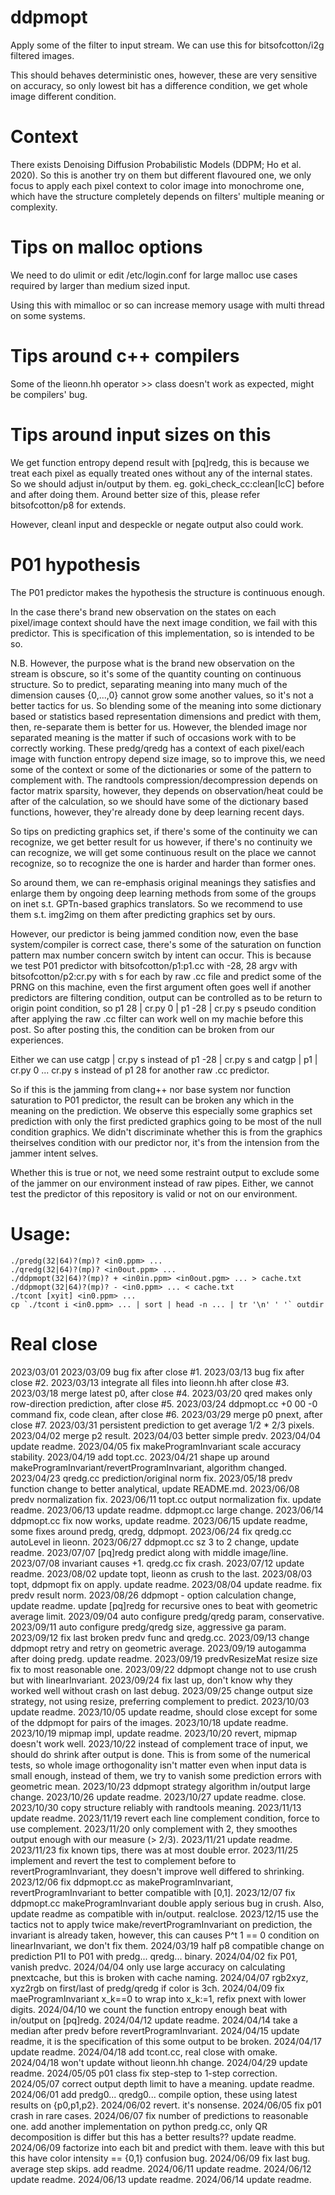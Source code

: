 # ddpmopt
Apply some of the filter to input stream.
We can use this for bitsofcotton/i2g filtered images.

This should behaves deterministic ones, however, these are very sensitive on accuracy, so only lowest bit has a difference condition, we get whole image different condition.

# Context
There exists Denoising Diffusion Probabilistic Models (DDPM; Ho et al. 2020). So this is another try on them but different flavoured one, we only focus to apply each pixel context to color image into monochrome one, which have the structure completely depends on filters' multiple meaning or complexity.

# Tips on malloc options
We need to do ulimit or edit /etc/login.conf for large malloc use cases required by larger than medium sized input.

Using this with mimalloc or so can increase memory usage with multi thread on some systems.

# Tips around c++ compilers
Some of the lieonn.hh operator \>\> class doesn't work as expected, might be compilers' bug.

# Tips around input sizes on this
We get function entropy depend result with [pq]redg, this is because we treat each pixel as equally treated ones without any of the internal states.
So we should adjust in/output by them. eg. goki_check_cc:clean\[lcC\] before and after doing them.
Around better size of this, please refer bitsofcotton/p8 for extends.

However, cleanl input and despeckle or negate output also could work.

# P01 hypothesis
The P01 predictor makes the hypothesis the structure is continuous enough.

In the case there's brand new observation on the states on each pixel/image context should have the next image condition, we fail with this predictor.
This is specification of this implementation, so is intended to be so.

N.B.
However, the purpose what is the brand new observation on the stream is obscure, so it's some of the quantity counting on continuous structure.
So to predict, separating meaning into many much of the dimension causes {0,...,0} cannot grow some another values, so it's not a better tactics for us.
So blending some of the meaning into some dictionary based or statistics based representation dimensions and predict with them, then, re-separate them is better for us. However, the blended image nor separated meaning is the matter if such of occasions work with to be correctly working.
These predg/qredg has a context of each pixel/each image with function entropy depend size image, so to improve this, we need some of the context or some of the dictionaries or some of the pattern to complement with.
The randtools compression/decompression depends on factor matrix sparsity, however, they depends on observation/heat could be after of the calculation, so we should have some of the dictionary based functions, however, they're already done by deep learning recent days.

So tips on predicting graphics set, if there's some of the continuity we can recognize, we get better result for us however, if there's no continuity we can recognize, we will get some continuous result on the place we cannot recognize, so to recognize the one is harder and harder than former ones.

So around them, we can re-emphasis original meanings they satisfies and enlarge them by ongoing deep learning methods from some of the groups on inet s.t. GPTn-based graphics translators. So we recommend to use them s.t. img2img on them after predicting graphics set by ours.

However, our predictor is being jammed condition now, even the base system/compiler is correct case, there's some of the saturation on function pattern max number concern switch by intent can occur.
This is because we test P01 predictor with bitsofcotton/p1:p1.cc with -28, 28 argv with bitsofcotton/p2:cr.py with s for each by raw .cc file and predict some of the PRNG on this machine, even the first argument often goes well if another predictors are filtering condition, output can be controlled as to be return to origin point condition, so p1 28 \| cr.py 0 \| p1 -28 \| cr.py s pseudo condition after applying the raw .cc filter can work well on my machie before this post.
So after posting this, the condition can be broken from our experiences.

Either we can use catgp \| cr.py s instead of p1 -28 \| cr.py s and catgp \| p1 \| cr.py 0 ... cr.py s instead of p1 28 for another raw .cc predictor.

So if this is the jamming from clang++ nor base system nor function saturation to P01 predictor, the result can be broken any which in the meaning on the prediction. We observe this especially some graphics set prediction with only the first predicted graphics going to be most of the null condition graphics. We didn't discriminate whether this is from the graphics theirselves condition with our predictor nor, it's from the intension from the jammer intent selves.

Whether this is true or not, we need some restraint output to exclude some of the jammer on our environment instead of raw pipes. Either, we cannot test the predictor of this repository is valid or not on our environment.

# Usage:
    ./predg(32|64)?(mp)? <in0.ppm> ...
    ./qredg(32|64)?(mp)? <in0out.ppm> ...
    ./ddpmopt(32|64)?(mp)? + <in0in.ppm> <in0out.pgm> ... > cache.txt
    ./ddpmopt(32|64)?(mp)? - <in0.ppm> ... < cache.txt
    ./tcont [xyit] <in0.ppm> ...
    cp `./tcont i <in0.ppm> ... | sort | head -n ... | tr '\n' ' '` outdir

# Real close
2023/03/01
2023/03/09 bug fix after close #1.
2023/03/13 bug fix after close #2.
2023/03/13 integrate all files into lieonn.hh after close #3.
2023/03/18 merge latest p0, after close #4.
2023/03/20 qred makes only row-direction prediction, after close #5.
2023/03/24 ddpmopt.cc +0 00 -0 command fix, code clean, after close #6.
2023/03/29 merge p0 pnext, after close #7.
2023/03/31 persistent prediction to get average 1/2 * 2/3 pixels.
2023/04/02 merge p2 result.
2023/04/03 better simple predv.
2023/04/04 update readme.
2023/04/05 fix makeProgramInvariant scale accuracy stability.
2023/04/19 add topt.cc.
2023/04/21 shape up around makeProgramInvariant/revertProgramInvariant, algorithm changed.
2023/04/23 qredg.cc prediction/original norm fix.
2023/05/18 predv function change to better analytical, update README.md.
2023/06/08 predv normalization fix.
2023/06/11 topt.cc output normalization fix. update readme.
2023/06/13 update readme. ddpmopt.cc large change.
2023/06/14 ddpmopt.cc fix now works, update readme.
2023/06/15 update readme, some fixes around predg, qredg, ddpmopt.
2023/06/24 fix qredg.cc autoLevel in lieonn.
2023/06/27 ddpmopt.cc sz 3 to 2 change, update readme.
2023/07/07 [pq]redg predict along with middle image/line.
2023/07/08 invariant causes +1. qredg.cc fix crash.
2023/07/12 update readme.
2023/08/02 update topt, lieonn as crush to the last.
2023/08/03 topt, ddpmopt fix on apply. update readme.
2023/08/04 update readme. fix predv result norm.
2023/08/26 ddpmopt - option calculation change, update readme. update [pq]redg for recursive ones to beat with geometric average limit.
2023/09/04 auto configure predg/qredg param, conservative.
2023/09/11 auto configure predg/qredg size, aggressive ga param.
2023/09/12 fix last broken predv func and qredg.cc.
2023/09/13 change ddpmopt retry and retry on geometric average.
2023/09/19 autogamma after doing predg. update readme.
2023/09/19 predvResizeMat resize size fix to most reasonable one.
2023/09/22 ddpmopt change not to use crush but with linearInvariant.
2023/09/24 fix last up, don't know why they worked well without crash on last debug.
2023/09/25 change output size strategy, not using resize, preferring complement to predict.
2023/10/03 update readme.
2023/10/05 update readme, should close except for some of the ddpmopt for pairs of the images.
2023/10/18 update readme.
2023/10/19 mipmap impl, update readme.
2023/10/20 revert, mipmap doesn't work well.
2023/10/22 instead of complement trace of input, we should do shrink after output is done. This is from some of the numerical tests, so whole image orthogonality isn't matter even when input data is small enough, instead of them, we try to vanish some prediction errors with geometric mean.
2023/10/23 ddpmopt strategy algorithm in/output large change.
2023/10/26 update readme.
2023/10/27 update readme. close.
2023/10/30 copy structure reliably with randtools meaning.
2023/11/13 update readme.
2023/11/19 revert each line complement condition, force to use complement.
2023/11/20 only complement with 2, they smoothes output enough with our measure (&gt; 2/3).
2023/11/21 update readme.
2023/11/23 fix known tips, there was at most double error.
2023/11/25 implement and revert the test to complement before to revertProgramInvariant, they doesn't improve well differed to shrinking.
2023/12/06 fix ddpmopt.cc as makeProgramInvariant, revertProgramInvariant to better compatible with [0,1].
2023/12/07 fix ddpmopt.cc makeProgramInvariant double apply serious bug in crush. Also, update readme as compatible with in/output. realclose.
2023/12/15 use the tactics not to apply twice make/revertProgramInvariant on prediction, the invariant is already taken, however, this can causes P^t 1 == 0 condition on linearInvariant, we don't fix them.
2024/03/19 half p8 compatible change on prediction P1I to P01 with predg... qredg... binary.
2024/04/02 fix P01, vanish predvc.
2024/04/04 only use large accuracy on calculating pnextcache, but this is broken with cache naming.
2024/04/07 rgb2xyz, xyz2rgb on first/last of predg/qredg if color is 3ch.
2024/04/09 fix maeProgramInvariant x_k==0 to wrap into x_k:=1, refix pnext with lower digits.
2024/04/10 we count the function entropy enough beat with in/output on [pq]redg.
2024/04/12 update readme.
2024/04/14 take a median after predv before revertProgramInvariant.
2024/04/15 update readme, it is the specification of this some output to be broken.
2024/04/17 update readme.
2024/04/18 add tcont.cc, real close with omake.
2024/04/18 won't update without lieonn.hh change.
2024/04/29 update readme.
2024/05/05 p01 class fix step-step to 1-step correction.
2024/05/07 correct output depth limit to have a meaning. update readme.
2024/06/01 add predg0... qredg0... compile option, these using latest results on \{p0,p1,p2\}.
2024/06/02 revert. it's nonsense.
2024/06/05 fix p01 crash in rare cases.
2024/06/07 fix number of predictions to reasonable one. add another implementation on python predg.cc, only QR decomposition is differ but this has a better results?? update readme.
2024/06/09 factorize into each bit and predict with them. leave with this but this have color intensity == {0,1} confusion bug.
2024/06/09 fix last bug. average step skips. add readme.
2024/06/11 update readme.
2024/06/12 update readme.
2024/06/13 update readme.
2024/06/14 update readme.

